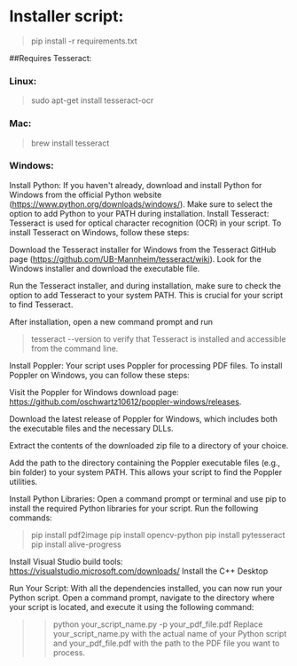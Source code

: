 

# Installer script:
>pip install -r requirements.txt



##Requires Tesseract:
### Linux: 
>sudo apt-get install tesseract-ocr

### Mac: 
>brew install tesseract


### Windows:

Install Python:
If you haven't already, download and install Python for Windows from the official Python website (https://www.python.org/downloads/windows/). Make sure to select the option to add Python to your PATH during installation.
Install Tesseract:
Tesseract is used for optical character recognition (OCR) in your script. To install Tesseract on Windows, follow these steps:

Download the Tesseract installer for Windows from the Tesseract GitHub page (https://github.com/UB-Mannheim/tesseract/wiki). Look for the Windows installer and download the executable file.

Run the Tesseract installer, and during installation, make sure to check the option to add Tesseract to your system PATH. This is crucial for your script to find Tesseract.

After installation, open a new command prompt and run 
>tesseract --version
to verify that Tesseract is installed and accessible from the command line.

Install Poppler:
Your script uses Poppler for processing PDF files. To install Poppler on Windows, you can follow these steps:

Visit the Poppler for Windows download page: https://github.com/oschwartz10612/poppler-windows/releases.

Download the latest release of Poppler for Windows, which includes both the executable files and the necessary DLLs.

Extract the contents of the downloaded zip file to a directory of your choice.

Add the path to the directory containing the Poppler executable files (e.g., bin folder) to your system PATH. This allows your script to find the Poppler utilities.

Install Python Libraries:
Open a command prompt or terminal and use pip to install the required Python libraries for your script. Run the following commands:

>pip install pdf2image
>pip install opencv-python
>pip install pytesseract
>pip install alive-progress

Install Visual Studio build tools:
https://visualstudio.microsoft.com/downloads/
Install the C++ Desktop


Run Your Script:
With all the dependencies installed, you can now run your Python script. Open a command prompt, navigate to the directory where your script is located, and execute it using the following command:

>>python your_script_name.py -p your_pdf_file.pdf
Replace your_script_name.py with the actual name of your Python script and your_pdf_file.pdf with the path to the PDF file you want to process.





